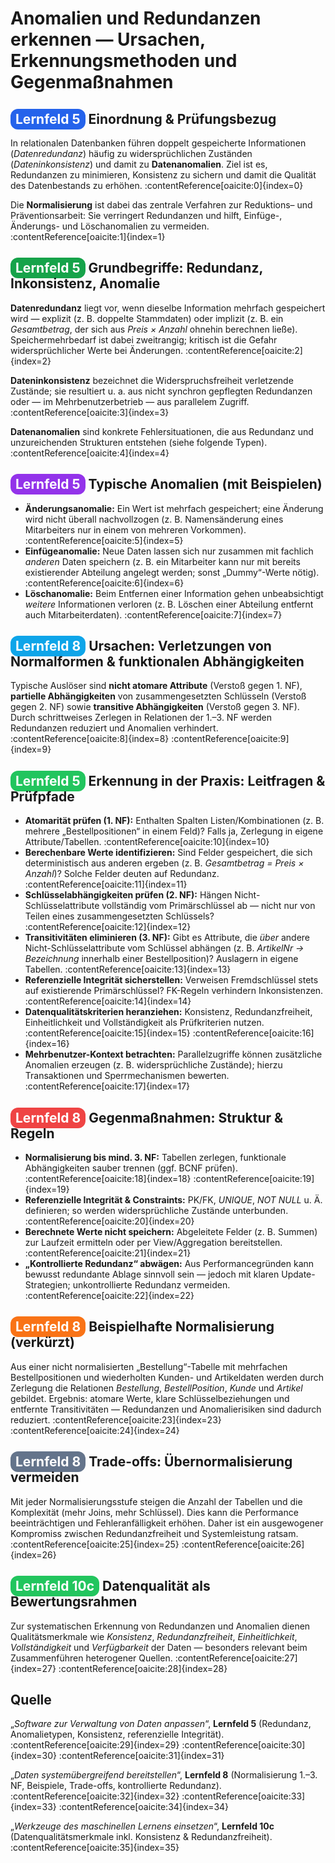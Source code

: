 <h1>Anomalien und Redundanzen erkennen — Ursachen, Erkennungsmethoden und Gegenmaßnahmen</h1>

<h2>
  <span style="background-color:#2563eb; color:white; padding:4px 8px; border-radius:12px;">Lernfeld 5</span>
  Einordnung & Prüfungsbezug
</h2>
<p>In relationalen Datenbanken führen doppelt gespeicherte Informationen (<em>Datenredundanz</em>) häufig zu widersprüchlichen Zuständen (<em>Dateninkonsistenz</em>) und damit zu <strong>Datenanomalien</strong>. Ziel ist es, Redundanzen zu minimieren, Konsistenz zu sichern und damit die Qualität des Datenbestands zu erhöhen. :contentReference[oaicite:0]{index=0}</p>
<p>Die <strong>Normalisierung</strong> ist dabei das zentrale Verfahren zur Reduktions– und Präventionsarbeit: Sie verringert Redundanzen und hilft, Einfüge-, Änderungs- und Löschanomalien zu vermeiden. :contentReference[oaicite:1]{index=1}</p>

<h2>
  <span style="background-color:#16a34a; color:white; padding:4px 8px; border-radius:12px;">Lernfeld 5</span>
  Grundbegriffe: Redundanz, Inkonsistenz, Anomalie
</h2>
<p><strong>Datenredundanz</strong> liegt vor, wenn dieselbe Information mehrfach gespeichert wird — explizit (z. B. doppelte Stammdaten) oder implizit (z. B. ein <em>Gesamtbetrag</em>, der sich aus <em>Preis × Anzahl</em> ohnehin berechnen ließe). Speichermehrbedarf ist dabei zweitrangig; kritisch ist die Gefahr widersprüchlicher Werte bei Änderungen. :contentReference[oaicite:2]{index=2}</p>
<p><strong>Dateninkonsistenz</strong> bezeichnet die Widerspruchsfreiheit verletzende Zustände; sie resultiert u. a. aus nicht synchron gepflegten Redundanzen oder — im Mehrbenutzerbetrieb — aus parallelem Zugriff. :contentReference[oaicite:3]{index=3}</p>
<p><strong>Datenanomalien</strong> sind konkrete Fehlersituationen, die aus Redundanz und unzureichenden Strukturen entstehen (siehe folgende Typen). :contentReference[oaicite:4]{index=4}</p>

<h2>
  <span style="background-color:#9333ea; color:white; padding:4px 8px; border-radius:12px;">Lernfeld 5</span>
  Typische Anomalien (mit Beispielen)
</h2>
<ul>
  <li><strong>Änderungsanomalie:</strong> Ein Wert ist mehrfach gespeichert; eine Änderung wird nicht überall nachvollzogen (z. B. Namensänderung eines Mitarbeiters nur in einem von mehreren Vorkommen). :contentReference[oaicite:5]{index=5}</li>
  <li><strong>Einfügeanomalie:</strong> Neue Daten lassen sich nur zusammen mit fachlich <em>anderen</em> Daten speichern (z. B. ein Mitarbeiter kann nur mit bereits existierender Abteilung angelegt werden; sonst „Dummy“-Werte nötig). :contentReference[oaicite:6]{index=6}</li>
  <li><strong>Löschanomalie:</strong> Beim Entfernen einer Information gehen unbeabsichtigt <em>weitere</em> Informationen verloren (z. B. Löschen einer Abteilung entfernt auch Mitarbeiterdaten). :contentReference[oaicite:7]{index=7}</li>
</ul>

<h2>
  <span style="background-color:#0ea5e9; color:white; padding:4px 8px; border-radius:12px;">Lernfeld 8</span>
  Ursachen: Verletzungen von Normalformen & funktionalen Abhängigkeiten
</h2>
<p>Typische Auslöser sind <strong>nicht atomare Attribute</strong> (Verstoß gegen 1. NF), <strong>partielle Abhängigkeiten</strong> von zusammengesetzten Schlüsseln (Verstoß gegen 2. NF) sowie <strong>transitive Abhängigkeiten</strong> (Verstoß gegen 3. NF). Durch schrittweises Zerlegen in Relationen der 1.–3. NF werden Redundanzen reduziert und Anomalien verhindert. :contentReference[oaicite:8]{index=8} :contentReference[oaicite:9]{index=9}</p>

<h2>
  <span style="background-color:#22c55e; color:white; padding:4px 8px; border-radius:12px;">Lernfeld 5</span>
  Erkennung in der Praxis: Leitfragen & Prüfpfade
</h2>
<ul>
  <li><strong>Atomarität prüfen (1. NF):</strong> Enthalten Spalten Listen/Kombinationen (z. B. mehrere „Bestellpositionen“ in einem Feld)? Falls ja, Zerlegung in eigene Attribute/Tabellen. :contentReference[oaicite:10]{index=10}</li>
  <li><strong>Berechenbare Werte identifizieren:</strong> Sind Felder gespeichert, die sich deterministisch aus anderen ergeben (z. B. <em>Gesamtbetrag = Preis × Anzahl</em>)? Solche Felder deuten auf Redundanz. :contentReference[oaicite:11]{index=11}</li>
  <li><strong>Schlüsselabhängigkeiten prüfen (2. NF):</strong> Hängen Nicht-Schlüsselattribute vollständig vom Primärschlüssel ab — nicht nur von Teilen eines zusammengesetzten Schlüssels? :contentReference[oaicite:12]{index=12}</li>
  <li><strong>Transitivitäten eliminieren (3. NF):</strong> Gibt es Attribute, die <em>über</em> andere Nicht-Schlüsselattribute vom Schlüssel abhängen (z. B. <em>ArtikelNr → Bezeichnung</em> innerhalb einer Bestellposition)? Auslagern in eigene Tabellen. :contentReference[oaicite:13]{index=13}</li>
  <li><strong>Referenzielle Integrität sicherstellen:</strong> Verweisen Fremdschlüssel stets auf existierende Primärschlüssel? FK-Regeln verhindern Inkonsistenzen. :contentReference[oaicite:14]{index=14}</li>
  <li><strong>Datenqualitätskriterien heranziehen:</strong> Konsistenz, Redundanzfreiheit, Einheitlichkeit und Vollständigkeit als Prüfkriterien nutzen. :contentReference[oaicite:15]{index=15} :contentReference[oaicite:16]{index=16}</li>
  <li><strong>Mehrbenutzer-Kontext betrachten:</strong> Parallelzugriffe können zusätzliche Anomalien erzeugen (z. B. widersprüchliche Zustände); hierzu Transaktionen und Sperrmechanismen bewerten. :contentReference[oaicite:17]{index=17}</li>
</ul>

<h2>
  <span style="background-color:#ef4444; color:white; padding:4px 8px; border-radius:12px;">Lernfeld 8</span>
  Gegenmaßnahmen: Struktur & Regeln
</h2>
<ul>
  <li><strong>Normalisierung bis mind. 3. NF:</strong> Tabellen zerlegen, funktionale Abhängigkeiten sauber trennen (ggf. BCNF prüfen). :contentReference[oaicite:18]{index=18} :contentReference[oaicite:19]{index=19}</li>
  <li><strong>Referenzielle Integrität & Constraints:</strong> PK/FK, <em>UNIQUE</em>, <em>NOT NULL</em> u. Ä. definieren; so werden widersprüchliche Zustände unterbunden. :contentReference[oaicite:20]{index=20}</li>
  <li><strong>Berechnete Werte nicht speichern:</strong> Abgeleitete Felder (z. B. Summen) zur Laufzeit ermitteln oder per View/Aggregation bereitstellen. :contentReference[oaicite:21]{index=21}</li>
  <li><strong>„Kontrollierte Redundanz“ abwägen:</strong> Aus Performancegründen kann bewusst redundante Ablage sinnvoll sein — jedoch mit klaren Update-Strategien; unkontrollierte Redundanz vermeiden. :contentReference[oaicite:22]{index=22}</li>
</ul>

<h2>
  <span style="background-color:#f97316; color:white; padding:4px 8px; border-radius:12px;">Lernfeld 8</span>
  Beispielhafte Normalisierung (verkürzt)
</h2>
<p>Aus einer nicht normalisierten „Bestellung“-Tabelle mit mehrfachen Bestellpositionen und wiederholten Kunden- und Artikeldaten werden durch Zerlegung die Relationen <em>Bestellung</em>, <em>BestellPosition</em>, <em>Kunde</em> und <em>Artikel</em> gebildet. Ergebnis: atomare Werte, klare Schlüsselbeziehungen und entfernte Transitivitäten — Redundanzen und Anomalierisiken sind dadurch reduziert. :contentReference[oaicite:23]{index=23} :contentReference[oaicite:24]{index=24}</p>

<h2>
  <span style="background-color:#64748b; color:white; padding:4px 8px; border-radius:12px;">Lernfeld 8</span>
  Trade-offs: Übernormalisierung vermeiden
</h2>
<p>Mit jeder Normalisierungsstufe steigen die Anzahl der Tabellen und die Komplexität (mehr Joins, mehr Schlüssel). Dies kann die Performance beeinträchtigen und Fehleranfälligkeit erhöhen. Daher ist ein ausgewogener Kompromiss zwischen Redundanzfreiheit und Systemleistung ratsam. :contentReference[oaicite:25]{index=25} :contentReference[oaicite:26]{index=26}</p>

<h2>
  <span style="background-color:#22c55e; color:white; padding:4px 8px; border-radius:12px;">Lernfeld 10c</span>
  Datenqualität als Bewertungsrahmen
</h2>
<p>Zur systematischen Erkennung von Redundanzen und Anomalien dienen Qualitätsmerkmale wie <em>Konsistenz</em>, <em>Redundanzfreiheit</em>, <em>Einheitlichkeit</em>, <em>Vollständigkeit</em> und <em>Verfügbarkeit</em> der Daten — besonders relevant beim Zusammenführen heterogener Quellen. :contentReference[oaicite:27]{index=27} :contentReference[oaicite:28]{index=28}</p>

<h2>Quelle</h2>
<p>„<em>Software zur Verwaltung von Daten anpassen</em>“, <strong>Lernfeld 5</strong> (Redundanz, Anomalietypen, Konsistenz, referenzielle Integrität). :contentReference[oaicite:29]{index=29} :contentReference[oaicite:30]{index=30} :contentReference[oaicite:31]{index=31}</p>
<p>„<em>Daten systemübergreifend bereitstellen</em>“, <strong>Lernfeld 8</strong> (Normalisierung 1.–3. NF, Beispiele, Trade-offs, kontrollierte Redundanz). :contentReference[oaicite:32]{index=32} :contentReference[oaicite:33]{index=33} :contentReference[oaicite:34]{index=34}</p>
<p>„<em>Werkzeuge des maschinellen Lernens einsetzen</em>“, <strong>Lernfeld 10c</strong> (Datenqualitätsmerkmale inkl. Konsistenz & Redundanzfreiheit). :contentReference[oaicite:35]{index=35}</p>
